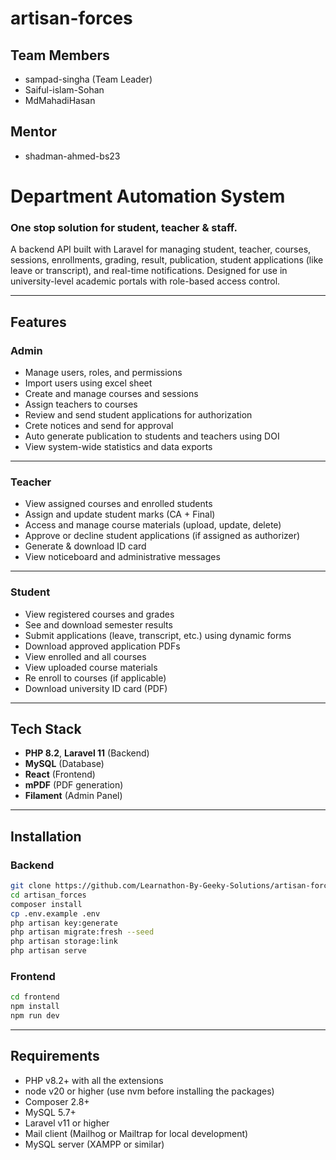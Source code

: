 # artisan-forces
## Team Members
- sampad-singha (Team Leader)
- Saiful-islam-Sohan
- MdMahadiHasan

## Mentor
- shadman-ahmed-bs23

# Department Automation System 
### One stop solution for student, teacher & staff.

A backend API built with Laravel for managing student, teacher, courses, sessions, enrollments, grading, result, publication, student applications (like leave or transcript), and real-time notifications. Designed for use in university-level academic portals with role-based access control.

---

## Features

### Admin

- Manage users, roles, and permissions
- Import users using excel sheet
- Create and manage courses and sessions
- Assign teachers to courses
- Review and send student applications for authorization
- Crete notices and send for approval
- Auto generate publication to students and teachers using DOI
- View system-wide statistics and data exports
  
---

### Teacher

- View assigned courses and enrolled students
- Assign and update student marks (CA + Final)
- Access and manage course materials (upload, update, delete)
- Approve or decline student applications (if assigned as authorizer)
- Generate & download ID card
- View noticeboard and administrative messages

---

### Student

- View registered courses and grades
- See and download semester results
- Submit applications (leave, transcript, etc.) using dynamic forms
- Download approved application PDFs
- View enrolled and all courses
- View uploaded course materials
- Re enroll to courses (if applicable)
- Download university ID card (PDF)

---

## Tech Stack

- **PHP 8.2**, **Laravel 11** (Backend)
- **MySQL** (Database)
- **React** (Frontend)
- **mPDF** (PDF generation)
- **Filament** (Admin Panel)

---

## Installation

### Backend

```bash
git clone https://github.com/Learnathon-By-Geeky-Solutions/artisan-forces
cd artisan_forces
composer install
cp .env.example .env
php artisan key:generate
php artisan migrate:fresh --seed
php artisan storage:link
php artisan serve
```

### Frontend

```bash
cd frontend
npm install
npm run dev
```
---

## Requirements
- PHP v8.2+ with all the extensions
- node v20 or higher (use nvm before installing the packages)
- Composer 2.8+
- MySQL 5.7+
- Laravel v11 or higher
- Mail client (Mailhog or Mailtrap for local development)
- MySQL server (XAMPP or similar)

